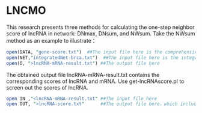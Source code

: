 # LNCMO

This research presents three methods for calculating the one-step neighbor score of lncRNA in network: DNmax, DNsum, and NWsum. Take the NWsum method as an example to illustrate：

```perl
open(DATA, "gene-score.txt")  ##The input file here is the comprehensive score of the gene
open(NET,"integratedNet-brca.txt")  ##The input file here is the integrated network; the integrated network lncRNA in this study is Ensembl ID, and mRNA is gene symbol
open(O, ">lncRNA-mRNA-result.txt") ##The output file here

```

The obtained output file lncRNA-mRNA-result.txt contains the corresponding scores of lncRNA and mRNA. Use get-lncRNAscore.pl to screen out the scores of lncRNA.

```perl
open IN ,"<lncRNA-mRNA-result.txt" ##The input file here
open OUT, ">lncRNA-score.txt"      ##The output file here，which include lncRNA risk score
```
